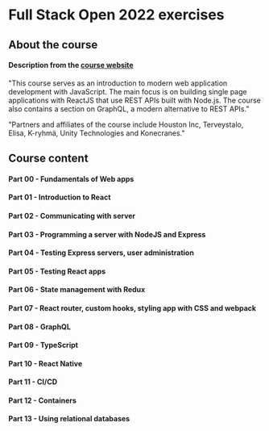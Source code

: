 # Full Stack Open 2022 exercises

## About the course

#### Description from the [course website](https://fullstackopen.com/en/)

"This course serves as an introduction to modern web application development with JavaScript. The main focus is on building single page applications with ReactJS that use REST APIs built with Node.js. The course also contains a section on GraphQL, a modern alternative to REST APIs."

"Partners and affiliates of the course include Houston Inc, Terveystalo, Elisa, K-ryhmä, Unity Technologies and Konecranes."

## Course content

#### Part 00 - Fundamentals of Web apps
#### Part 01 - Introduction to React
#### Part 02 - Communicating with server
#### Part 03 - Programming a server with NodeJS and Express
#### Part 04 - Testing Express servers, user administration
#### Part 05 - Testing React apps
#### Part 06 - State management with Redux
#### Part 07 - React router, custom hooks, styling app with CSS and webpack
#### Part 08 - GraphQL
#### Part 09 - TypeScript
#### Part 10 - React Native
#### Part 11 - CI/CD
#### Part 12 - Containers
#### Part 13 - Using relational databases
